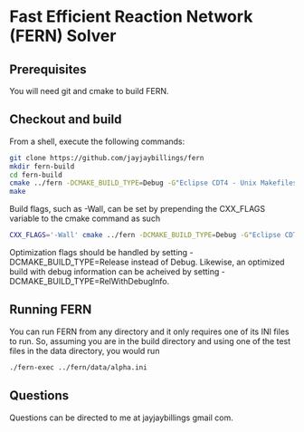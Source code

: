 # Fast Efficient Reaction Network (FERN) Solver

## Prerequisites
You will need git and cmake to build FERN.

## Checkout and build

From a shell, execute the following commands:


```bash
git clone https://github.com/jayjaybillings/fern
mkdir fern-build
cd fern-build
cmake ../fern -DCMAKE_BUILD_TYPE=Debug -G"Eclipse CDT4 - Unix Makefiles" -DCMAKE_ECLIPSE_VERSION=4.5
make
```

Build flags, such as -Wall, can be set by prepending the CXX_FLAGS variable to 
the cmake command as such

```bash
CXX_FLAGS='-Wall' cmake ../fern -DCMAKE_BUILD_TYPE=Debug -G"Eclipse CDT4 - Unix Makefiles" -DCMAKE_ECLIPSE_VERSION=4.5
```

Optimization flags should be handled by setting -DCMAKE_BUILD_TYPE=Release 
instead of Debug. Likewise, an optimized build with debug information can be 
acheived by setting -DCMAKE_BUILD_TYPE=RelWithDebugInfo.

## Running FERN

You can run FERN from any directory and it only requires one of its INI files
to run. So, assuming you are in the build directory and using one of the test
files in the data directory, you would run

```bash
./fern-exec ../fern/data/alpha.ini
```

## Questions
Questions can be directed to me at jayjaybillings <at> gmail <dot> com.
